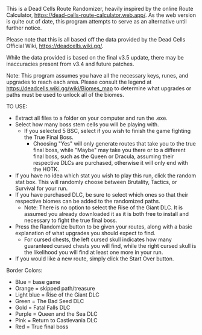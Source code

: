 This is a Dead Cells Route Randomizer, heavily inspired by the online Route Calculator, https://dead-cells-route-calculator.web.app/. As the web version is quite out of date, this program attempts to serve as an alternative until further notice.

Please note that this is all based off the data provided by the Dead Cells Official Wiki, https://deadcells.wiki.gg/.

While the data provided is based on the final v3.5 update, there may be inaccuracies present from v3.4 and future patches.

Note: This program assumes you have all the necessary keys, runes, and upgrades to reach each area. Please consult the legend at https://deadcells.wiki.gg/wiki/Biomes_map to determine what upgrades or paths must be used to unlock all of the biomes.

TO USE:
  
  - Extract all files to a folder on your computer and run the .exe.
  - Select how many boss stem cells you will be playing with.
    - If you selected 5 BSC, select if you wish to finish the game fighting the True Final Boss.
      - Choosing "Yes" will only generate routes that take you to the true final boss, while "Maybe" may take you there or to a different final boss, such as the Queen or Dracula, assuming their respective DLCs are purchased, otherwise it will only end with the HOTK.
  - If you have no idea which stat you wish to play this run, click the random stat box. This will randomly choose between Brutality, Tactics, or Survival for your run.
  - If you have purchased DLC, be sure to select which ones so that their respective biomes can be added to the randomized paths.
    - Note: There is no option to select the Rise of the Giant DLC. It is assumed you already downloaded it as it is both free to install and necessary to fight the true final boss.
  - Press the Randomize button to be given your routes, along with a basic explanation of what upgrades you should expect to find.
    - For cursed chests, the left cursed skull indicates how many guaranteed cursed chests you will find, while the right cursed skull is the likelihood you will find at least one more in your run.
  - If you would like a new route, simply click the Start Over button.

Border Colors:
  
  - Blue = base game
  - Orange = skipped path/treasure
  - Light blue = Rise of the Giant DLC
  - Green = The Bad Seed DLC
  - Gold = Fatal Falls DLC
  - Purple = Queen and the Sea DLC
  - Pink = Return to Castlevania DLC
  - Red = True final boss

